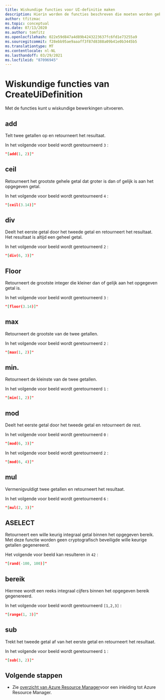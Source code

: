 ```yaml
---
title: Wiskundige functies voor UI-definitie maken
description: Hierin worden de functies beschreven die moeten worden gebruikt voor het uitvoeren van reken kundige bewerkingen.
author: tfitzmac
ms.topic: conceptual
ms.date: 07/13/2020
ms.author: tomfitz
ms.openlocfilehash: 022e59d847a4d89b4243223637fc6fd1e73255a9
ms.sourcegitcommit: f28ebb95ae9aaaff3f87d8388a09b41e0b3445b5
ms.translationtype: MT
ms.contentlocale: nl-NL
ms.lasthandoff: 03/29/2021
ms.locfileid: "87096945"
---
```

# <a name="createuidefinition-math-functions"></a>Wiskundige functies van CreateUiDefinition

Met de functies kunt u wiskundige bewerkingen uitvoeren.

## <a name="add"></a>add

Telt twee getallen op en retourneert het resultaat.

In het volgende voor beeld wordt geretourneerd `3` :

```json
"[add(1, 2)]"
```

## <a name="ceil"></a>ceil

Retourneert het grootste gehele getal dat groter is dan of gelijk is aan het opgegeven getal.

In het volgende voor beeld wordt geretourneerd `4` :

```json
"[ceil(3.14)]"
```

## <a name="div"></a>div

Deelt het eerste getal door het tweede getal en retourneert het resultaat. Het resultaat is altijd een geheel getal.

In het volgende voor beeld wordt geretourneerd `2` :

```json
"[div(6, 3)]"
```

## <a name="floor"></a>Floor

Retourneert de grootste integer die kleiner dan of gelijk aan het opgegeven getal is.

In het volgende voor beeld wordt geretourneerd `3` :

```json
"[floor(3.14)]"
```

## <a name="max"></a>max

Retourneert de grootste van de twee getallen.

In het volgende voor beeld wordt geretourneerd `2` :

```json
"[max(1, 2)]"
```

## <a name="min"></a>min.

Retourneert de kleinste van de twee getallen.

In het volgende voor beeld wordt geretourneerd `1` :

```json
"[min(1, 2)]"
```

## <a name="mod"></a>mod

Deelt het eerste getal door het tweede getal en retourneert de rest.

In het volgende voor beeld wordt geretourneerd `0` :

```json
"[mod(6, 3)]"
```

In het volgende voor beeld wordt geretourneerd `2` :

```json
"[mod(6, 4)]"
```

## <a name="mul"></a>mul

Vermenigvuldigt twee getallen en retourneert het resultaat.

In het volgende voor beeld wordt geretourneerd `6` :

```json
"[mul(2, 3)]"
```

## <a name="rand"></a>ASELECT

Retourneert een wille keurig integraal getal binnen het opgegeven bereik. Met deze functie worden geen cryptografisch beveiligde wille keurige getallen gegenereerd.

Het volgende voor beeld kan resulteren in `42` :

```json
"[rand(-100, 100)]"
```

## <a name="range"></a>bereik

Hiermee wordt een reeks integraal cijfers binnen het opgegeven bereik gegenereerd.

In het volgende voor beeld wordt geretourneerd `[1,2,3]` :

```json
"[range(1, 3)]"
```

## <a name="sub"></a>sub

Trekt het tweede getal af van het eerste getal en retourneert het resultaat.

In het volgende voor beeld wordt geretourneerd `1` :

```json
"[sub(3, 2)]"
```

## <a name="next-steps"></a>Volgende stappen

* Zie [overzicht van Azure Resource Manager](../management/overview.md)voor een inleiding tot Azure Resource Manager.
